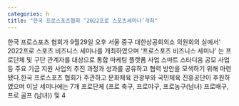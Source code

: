 ```yaml
---
categories: h
title: "한국 프로스포츠협회 ‘2022프로 스포츠세미나’개최"
---
```

한국 프로스포츠 협회가 9월29일 오후 서울 중구 대한상공회의소 의원회의 실에서‘ 2022프로 스포츠 비즈니스 세미나를 개최하였으며 ‘프로스포츠 비즈니스 세미나’ 는 프로단체 및 구단 관계자를 대상으로 통합 마케팅 플랫폼 사업 스마트 스타디움 공모 사업 등 주요 기금 지원 사업의 추진 과정과 성과를 공유하고 협력 방안을 모색하기 위해 마련됐다.한국 프로스포츠 협회가 주관하고 문화체육 관광부와 국민체육 진흥공단이 후원하였으며 이날 세미나에는 7개 프로단체 (프로 축구, 프로야구, 프로농구(남녀) 프로배구, 프로 골프 (남녀)) 및 4